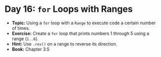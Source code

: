 # Day 16: `for` Loops with Ranges

- **Topic:** Using a `for` loop with a `Range` to execute code a certain number of times.
- **Exercise:** Create a `for` loop that prints numbers 1 through 5 using a range (`1..6`).
- **Hint:** Use `.rev()` on a range to reverse its direction.
- **Book:** Chapter 3.5